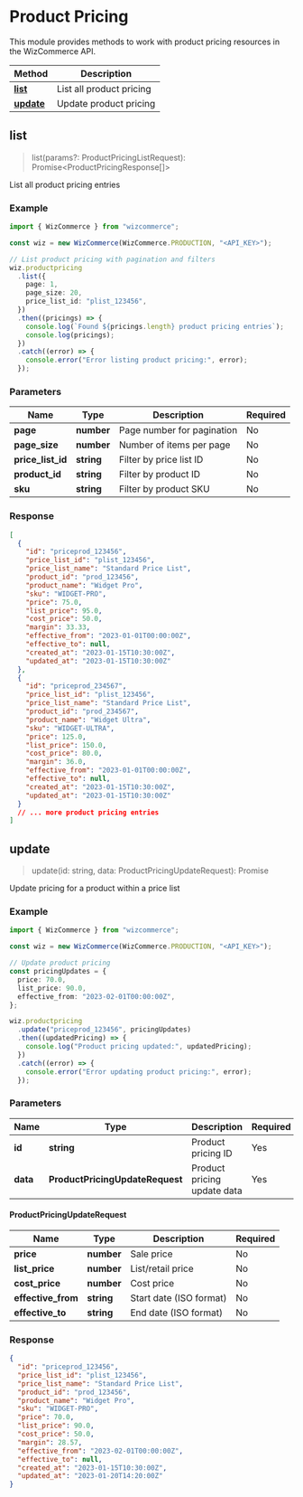 # Product Pricing

This module provides methods to work with product pricing resources in the WizCommerce API.

| Method                | Description              |
| --------------------- | ------------------------ |
| [**list**](#list)     | List all product pricing |
| [**update**](#update) | Update product pricing   |

## list

> list(params?: ProductPricingListRequest): Promise<ProductPricingResponse[]>

List all product pricing entries

### Example

```typescript
import { WizCommerce } from "wizcommerce";

const wiz = new WizCommerce(WizCommerce.PRODUCTION, "<API_KEY>");

// List product pricing with pagination and filters
wiz.productpricing
  .list({
    page: 1,
    page_size: 20,
    price_list_id: "plist_123456",
  })
  .then((pricings) => {
    console.log(`Found ${pricings.length} product pricing entries`);
    console.log(pricings);
  })
  .catch((error) => {
    console.error("Error listing product pricing:", error);
  });
```

### Parameters

| Name              | Type       | Description                | Required |
| ----------------- | ---------- | -------------------------- | -------- |
| **page**          | **number** | Page number for pagination | No       |
| **page_size**     | **number** | Number of items per page   | No       |
| **price_list_id** | **string** | Filter by price list ID    | No       |
| **product_id**    | **string** | Filter by product ID       | No       |
| **sku**           | **string** | Filter by product SKU      | No       |

### Response

```json
[
  {
    "id": "priceprod_123456",
    "price_list_id": "plist_123456",
    "price_list_name": "Standard Price List",
    "product_id": "prod_123456",
    "product_name": "Widget Pro",
    "sku": "WIDGET-PRO",
    "price": 75.0,
    "list_price": 95.0,
    "cost_price": 50.0,
    "margin": 33.33,
    "effective_from": "2023-01-01T00:00:00Z",
    "effective_to": null,
    "created_at": "2023-01-15T10:30:00Z",
    "updated_at": "2023-01-15T10:30:00Z"
  },
  {
    "id": "priceprod_234567",
    "price_list_id": "plist_123456",
    "price_list_name": "Standard Price List",
    "product_id": "prod_234567",
    "product_name": "Widget Ultra",
    "sku": "WIDGET-ULTRA",
    "price": 125.0,
    "list_price": 150.0,
    "cost_price": 80.0,
    "margin": 36.0,
    "effective_from": "2023-01-01T00:00:00Z",
    "effective_to": null,
    "created_at": "2023-01-15T10:30:00Z",
    "updated_at": "2023-01-15T10:30:00Z"
  }
  // ... more product pricing entries
]
```

## update

> update(id: string, data: ProductPricingUpdateRequest): Promise<ProductPricingResponse>

Update pricing for a product within a price list

### Example

```typescript
import { WizCommerce } from "wizcommerce";

const wiz = new WizCommerce(WizCommerce.PRODUCTION, "<API_KEY>");

// Update product pricing
const pricingUpdates = {
  price: 70.0,
  list_price: 90.0,
  effective_from: "2023-02-01T00:00:00Z",
};

wiz.productpricing
  .update("priceprod_123456", pricingUpdates)
  .then((updatedPricing) => {
    console.log("Product pricing updated:", updatedPricing);
  })
  .catch((error) => {
    console.error("Error updating product pricing:", error);
  });
```

### Parameters

| Name     | Type                            | Description                 | Required |
| -------- | ------------------------------- | --------------------------- | -------- |
| **id**   | **string**                      | Product pricing ID          | Yes      |
| **data** | **ProductPricingUpdateRequest** | Product pricing update data | Yes      |

#### ProductPricingUpdateRequest

| Name               | Type       | Description             | Required |
| ------------------ | ---------- | ----------------------- | -------- |
| **price**          | **number** | Sale price              | No       |
| **list_price**     | **number** | List/retail price       | No       |
| **cost_price**     | **number** | Cost price              | No       |
| **effective_from** | **string** | Start date (ISO format) | No       |
| **effective_to**   | **string** | End date (ISO format)   | No       |

### Response

```json
{
  "id": "priceprod_123456",
  "price_list_id": "plist_123456",
  "price_list_name": "Standard Price List",
  "product_id": "prod_123456",
  "product_name": "Widget Pro",
  "sku": "WIDGET-PRO",
  "price": 70.0,
  "list_price": 90.0,
  "cost_price": 50.0,
  "margin": 28.57,
  "effective_from": "2023-02-01T00:00:00Z",
  "effective_to": null,
  "created_at": "2023-01-15T10:30:00Z",
  "updated_at": "2023-01-20T14:20:00Z"
}
```
